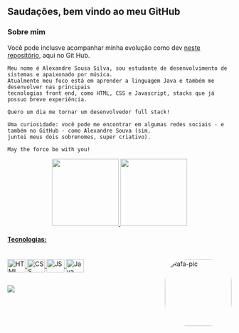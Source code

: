 ## Saudações, bem vindo ao meu GitHub

### Sobre mim
Você pode inclusve acompanhar minha evolução como dev <a href="https://github.com/alexandresouva/planejamento-ano1">neste repositório</a>, aqui no Git Hub.

```
Meu nome é Alexandre Sousa Silva, sou estudante de desenvolvimento de sistemas e apaixonado por música.
Atualmente meu foco está em aprender a linguagem Java e também me desenvolver nas principais
tecnologias front end, como HTML, CSS e Javascript, stacks que já possuo breve experiência. 

Quero um dia me tornar um desenvolvedor full stack!

Uma curiosidade: você pode me encontrar em algumas redes sociais - e também no GitHub - como Alexandre Souva (sim, 
juntei meus dois sobrenomes, super criativo).

May the force be with you!
```
<div align="center">
  <a href="https://github.com/alexandresouva">
  <img height="150em" src="https://github-readme-stats.vercel.app/api?username=alexandresouva&show_icons=true&theme=tokyonight&include_all_commits=true&count_private=true"/>
  <img height="150em" src="https://github-readme-stats.vercel.app/api/top-langs/?username=alexandresouva&layout=compact&langs_count=7&theme=tokyonight"/>
</div>
  
#### Tecnologias:
  
  <div style="display: inline_block"><br>
  <img align="center" alt="HTML" height="30" width="40" src="https://cdn.jsdelivr.net/gh/devicons/devicon/icons/html5/html5-original.svg">
  <img align="center" alt="CSS" height="30" width="40" src="https://cdn.jsdelivr.net/gh/devicons/devicon/icons/css3/css3-original.svg">
  <img align="center" alt="JS" height="30" width="40" src="https://cdn.jsdelivr.net/gh/devicons/devicon/icons/javascript/javascript-original.svg">
  <img align="center" alt="Java" height="30" width="40" src="https://cdn.jsdelivr.net/gh/devicons/devicon/icons/java/java-original.svg">

  <img align="right" alt="Rafa-pic" height="150" style="border-radius:50px;" src="https://c.tenor.com/udYl1CJgloUAAAAM/yoda-star-wars.gif">
    </div>
  
  ## 

<div>
  <a href="https://www.linkedin.com/in/alexandresousasilva/" target="_blank"><img src="https://img.shields.io/badge/-LinkedIn-%230077B5?style=for-the-badge&logo=linkedin&logoColor=white" target="_blank"></a> 
</div>    
<!--  Links úteis para manutenção do repositório:

Badges --------- https://dev.to/envoy_/150-badges-for-github-pnk
Readme Stats --- https://github.com/anuraghazra/github-readme-stats
Markdown ------- https://docs.pipz.com/central-de-ajuda/learning-center/guia-basico-de-markdown#open
 


-->
